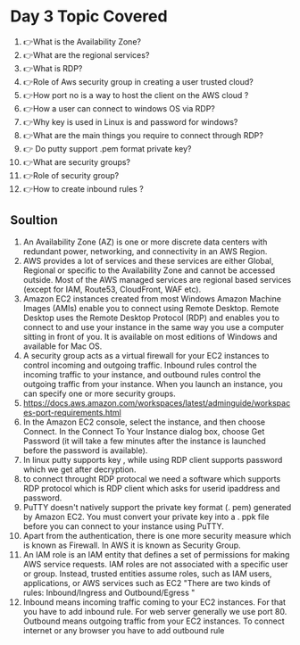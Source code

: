 # Day 3 Topic Covered

1. 👉What is the Availability Zone?
1. 👉What are the regional services?
1. 👉What is RDP?
1. 👉Role of Aws security group in creating a user trusted cloud?
1. 👉How port no is a way to host the client on the AWS cloud ?
1. 👉How a user can connect to windows OS via RDP?
1. 👉Why key is used in Linux is and password for windows?
1. 👉What are the main things you require to connect through RDP?
1. 👉 Do putty support .pem format private key?
1. 👉What are security groups?
1. 👉Role of security group?
1. 👉How to create inbound rules ?

## Soultion 
1. An Availability Zone (AZ) is one or more discrete data centers with redundant power, networking, and connectivity in an AWS Region.
1. AWS provides a lot of services and these services are either Global, Regional or specific to the Availability Zone and cannot be accessed outside. Most of the AWS managed services are regional based services (except for IAM, Route53, CloudFront, WAF etc).
1. Amazon EC2 instances created from most Windows Amazon Machine Images (AMIs) enable you to connect using Remote Desktop. Remote Desktop uses the Remote Desktop Protocol (RDP) and enables you to connect to and use your instance in the same way you use a computer sitting in front of you. It is available on most editions of Windows and available for Mac OS.
1. A security group acts as a virtual firewall for your EC2 instances to control incoming and outgoing traffic. Inbound rules control the incoming traffic to your instance, and outbound rules control the outgoing traffic from your instance. When you launch an instance, you can specify one or more security groups.
1. https://docs.aws.amazon.com/workspaces/latest/adminguide/workspaces-port-requirements.html
1. In the Amazon EC2 console, select the instance, and then choose Connect. In the Connect To Your Instance dialog box, choose Get Password (it will take a few minutes after the instance is launched before the password is available).
1. In linux putty supports key , while using RDP client supports password which we get after decryption.
1. to connect throught RDP protocal we need a software which supports RDP protocol which is RDP client which asks for userid ipaddress and password.
1. PuTTY doesn't natively support the private key format (. pem) generated by Amazon EC2. You must convert your private key into a . ppk file before you can connect to your instance using PuTTY.
1. Apart from the authentication, there is one more security measure which is known as Firewall. In AWS it is known as Security Group.
1. An IAM role is an IAM entity that defines a set of permissions for making AWS service requests. IAM roles are not associated with a specific user or group. Instead, trusted entities assume roles, such as IAM users, applications, or AWS services such as EC2 "There are two kinds of rules: Inbound/Ingress and Outbound/Egress "
1. Inbound means incoming traffic coming to your EC2 instances.
For that you have to add inbound rule. For web server generally we use port 80. Outbound means outgoing traffic from your EC2 instances. To connect internet or any browser you have to add outbound rule
